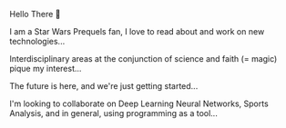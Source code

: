 Hello There 👋

I am a Star Wars Prequels fan, I love to read about and work on new technologies...

Interdisciplinary areas at the conjunction of science and faith (= magic) pique my interest...

The future is here, and we're just getting started...

I'm looking to collaborate on Deep Learning Neural Networks, Sports Analysis, and in general, using programming as a tool...
